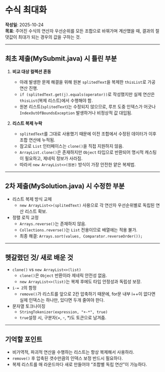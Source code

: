 # 수식 최대화

**작성일**: 2025-10-24</br>
**목표**: 주어진 수식의 연산자 우선순위를 모든 조합으로 바꿔가며 계산했을 때,
결과의 절댓값이 최대가 되는 경우의 값을 구하는 것.

---

## 최초 제출(MySubmit.java) 시 틀린 부분
1. **비교 대상 컬렉션 혼동**
   - 아래 발생한 문제 해결을 위해 원본 `splitedText`을 복제한 `thisList`로 가공 연산 진행.
   - `if (splitedText.get(j).equals(operator))`로 작성했지만 실제 연산은 `thisList`(복제 리스트)에서 수행해야 함.
   - 원본 리스트(`splitedText`)는 수정되지 않으므로, 루프 도중 인덱스가 어긋나 `IndexOutOfBoundsException` 발생하거나 비정상적 값 대입됨.

2. **리스트 복제 누락**
   - `splitedText`를 그대로 사용했기 때문에 이전 조합에서 수정된 데이터가 이후 조합 연산에 누적됨.
   - 참고로 `List` 인터페이스는 `clone()`을 직접 지원하지 않음.
   - `ArrayList.clone()`은 존재하지만 `Object` 타입으로 반환되어 명시적 캐스팅이 필요하고, 제네릭 정보가 사라짐.
   - 따라서 `new ArrayList<>(원본)` 방식이 가장 안전한 얕은 복제법.

---

## 2차 제출(MySolution.java) 시 수정한 부분
- 리스트 복제 방식 교체
    - `new ArrayList<>(splitedText)` 사용으로 각 연산자 우선순위별로 독립된 연산 리스트 확보.
- 정렬 로직 교정
    - `Arrays.reverse()`는 존재하지 않음. 
    - `Collections.reverse()`는 `List` 전용이므로 배열에는 적용 불가.
    - 최종 해결: `Arrays.sort(values, Comparator.reverseOrder());`

---

## 헷갈렸던 것/ 새로 배운 것
- `clone()` vs `new ArrayList<>(list)`
    - `clone()`은 `Object` 반환이라 제네릭 안전성 없음.
    - `new ArrayList<>(list)`는 복제 후에도 타입 안정성과 독립성 보장.
-  `i-= 2`의 함정
    - `remove()`가 리스트를 앞으로 2칸 압축하기 때문에, for문 내부 i++이 없다면 실제 인덱스는 하나만, 있다면 두개 줄여야 한다.
- 문자열 토크나이징
    - `StringTokenizer(expression, "+-*", true)`
    - `true`설정 시, 구분자(+, -, *)도 토큰으로 남겨줌.

---

## 기억할 포인트
- 비가역적, 파괴적 연산을 수행하는 리스트는 항상 복제해서 사용하라.
- `remove()` 후 압축된 갯수만큼의 인덱스 보정 반드시 필요하다.
- 복제 리스트를 매 라운드마다 새로 만들어야 “조합별 독립 연산”이 가능하다.

